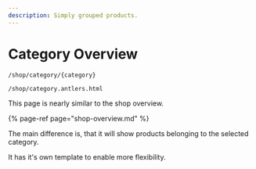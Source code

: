 ```yaml
---
description: Simply grouped products.
---
```


# Category Overview

```text
/shop/category/{category}

/shop/category.antlers.html
```

This page is nearly similar to the shop overview.

{% page-ref page="shop-overview.md" %}

The main difference is, that it will show products belonging to the selected category. 

It has it's own template to enable more flexibility.

